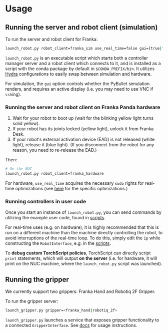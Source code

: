 # Usage

## Running the server and robot client (simulation)

To run the server and robot client for Franka:
```bash
launch_robot.py robot_client=franka_sim use_real_time=false gui=[true|false]
```

`launch_robot.py` is an executable script which starts both a controller manager server and a robot client which connects to it, and is installed as a script with the conda package by default in `$CONDA_PREFIX/bin`. It utilizes [Hydra](https://hydra.cc/) configurations to easily swap between simulation and hardware.

For simulation, the `gui` option controls whether the PyBullet simulation renders, and requires an active display (i.e. you may need to use VNC if `ssh`ing).

### Running the server and robot client on Franka Panda hardware

1. Wait for your robot to boot up (wait for the blinking yellow light turns solid yellow).
1. If your robot has its joints locked (yellow light), unlock it from Franka Desk.
1. If your robot's external activation device (EAD) is not released (white light), release it (blue light). (If you disconnect from the robot for any reason, you need to re-release the EAD.)

Then:

```bash
# On the NUC
launch_robot.py robot_client=franka_hardware
```

For hardware, `use_real_time` acquires the necessary `sudo` rights for real-time optimizations (see [here](https://github.com/facebookresearch/fairo/blob/main/polymetis/polymetis/include/real_time.hpp) for the specific optimizations.)
### Running controllers in user code

Once you start an instance of `launch_robot.py`, you can send commands by utilizing the example user code, found in [scripts](https://github.com/facebookresearch/fairo/tree/main/polymetis/examples).

For real-time uses (e.g. on hardware), it is highly recommended that this is run on a different machine than the machine directly controlling the robot, to avoid interruptions of the real-time loop. To do this, simply edit the `ip` while constructing the `RobotInterface`, e.g. in the [scripts](https://github.com/facebookresearch/fairo/tree/main/polymetis/examples).

To **debug custom TorchScript policies**, TorchScript can directly script `print` statements, which will output **on the server** (i.e. for hardware, it will print on the NUC machine, where the `launch_robot.py` script was launched).


## Running the gripper

We currently support two grippers: Franka Hand and Robotiq 2F Gripper.

To run the gripper server:
```bash
launch_gripper.py gripper=<franka_hand|robotiq_2f>
```

`launch_gripper.py` launches a service that exposes gripper functionality to a connected `GripperInterface`. 
See [docs](https://polymetis-docs.github.io/usage.html) for usage instructions.